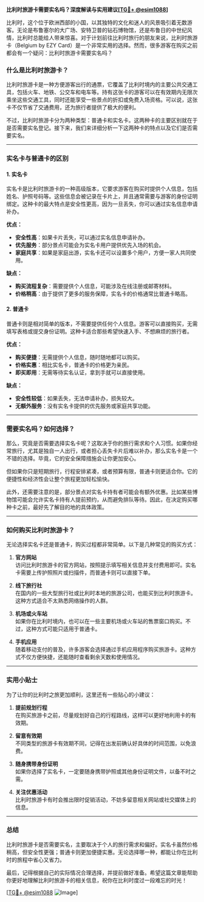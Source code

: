 **比利时旅游卡需要实名吗？深度解读与实用建议[[TG💪+ @esim1088](https://t.me/s/esim1088)]**

比利时，这个位于欧洲西部的小国，以其独特的文化和迷人的风景吸引着无数游客。无论是布鲁塞尔的大广场、安特卫普的钻石博物馆，还是布鲁日的中世纪风情，比利时总能给人带来惊喜。对于计划前往比利时旅行的朋友来说，比利时旅游卡（Belgium by EZY Card）是一个非常实用的选择。然而，很多游客在购买之前都会有一个疑问：比利时旅游卡需要实名吗？

### 什么是比利时旅游卡？

比利时旅游卡是一种方便游客出行的通票，它覆盖了比利时境内的主要公共交通工具，包括火车、地铁、公交车和电车等。持有这张卡的游客可以在有效期内无限次乘坐这些交通工具，同时还能享受一些景点的折扣或免费入场资格。可以说，这张卡不仅节省了交通费用，还为旅行者提供了极大的便利。

不过，比利时旅游卡分为两种类型：普通卡和实名卡。这两种卡的主要区别就在于是否需要实名登记。接下来，我们来详细分析一下这两种卡的特点以及它们是否需要实名。

---

### 实名卡与普通卡的区别

#### 1. **实名卡**
实名卡是比利时旅游卡的一种高级版本，它要求游客在购买时提供个人信息，包括姓名、护照号码等。这些信息会被记录在卡片上，并且通常需要与游客的身份证明绑定。这种卡的最大特点是安全性更高，因为一旦丢失，你可以通过实名信息申请补办。

**优点：**
- **安全性高**：如果卡片丢失，可以通过实名信息申请补办。
- **优先服务**：部分景点可能会为实名卡用户提供优先入场的机会。
- **家庭共享**：如果是家庭出游，实名卡还可以设置多个用户，方便一家人共同使用。

**缺点：**
- **购买流程复杂**：需要提供个人信息，可能涉及在线注册或邮寄材料。
- **价格稍高**：由于提供了更多的服务保障，实名卡的价格通常比普通卡略高。

#### 2. **普通卡**
普通卡则是相对简单的版本，不需要提供任何个人信息。游客可以直接购买，无需填写表格或提交身份证明。这种卡适合那些希望快速入手、不想麻烦的旅行者。

**优点：**
- **购买便捷**：无需提供个人信息，随时随地都可以购买。
- **价格实惠**：相比实名卡，普通卡的价格更为亲民。
- **即买即用**：无需等待实名认证，拿到手就可以直接使用。

**缺点：**
- **安全性较低**：如果丢失，无法申请补办，损失较大。
- **无额外服务**：没有实名卡提供的优先服务或家庭共享功能。

---

### 需要实名吗？如何选择？

那么，究竟是否需要选择实名卡呢？这取决于你的旅行需求和个人习惯。如果你经常旅行，尤其是独自一人出行，或者担心丢失卡片后难以补办，那么实名卡是一个不错的选择。毕竟，它的安全保障措施会让你更加安心。

但如果你只是短期旅行，行程安排紧凑，或者预算有限，普通卡则更适合你。它的便捷性和经济性会让整个旅程更加轻松愉快。

此外，还需要注意的是，部分景点对实名卡持有者可能会有额外优惠。比如某些博物馆可能会允许实名卡持有人提前预约，从而避免排队等待。因此，在决定购买哪种卡之前，最好先了解目的地的具体政策。

---

### 如何购买比利时旅游卡？

无论选择实名卡还是普通卡，购买过程都非常简单。以下是几种常见的购买方式：

1. **官方网站**  
   访问比利时旅游卡的官方网站，按照提示填写相关信息并支付费用即可。实名卡需要上传护照照片或扫描件，而普通卡则可以直接下单。

2. **线下旅行社**  
   在国内的一些大型旅行社或比利时本地的旅游公司，也能买到比利时旅游卡。这种方式适合不太熟悉网络操作的人群。

3. **机场或火车站**  
   如果你在比利时境内，也可以在一些主要机场或火车站的售票窗口购买。不过，这种方式可能只适用于普通卡。

4. **手机应用**  
   随着移动支付的普及，许多游客会选择通过手机应用程序购买旅游卡。这种方式不仅方便快捷，还能随时查看剩余天数和使用情况。

---

### 实用小贴士

为了让你的比利时之旅更加顺利，这里还有一些贴心的小建议：

1. **提前规划行程**  
   在购买旅游卡之前，尽量规划好自己的行程路线，这样可以更好地利用卡的有效期。

2. **留意有效期**  
   不同类型的旅游卡有效期不同，记得在出发前确认好具体的时间范围，以免浪费。

3. **随身携带身份证明**  
   如果你选择了实名卡，一定要随身携带护照或其他身份证明文件，以备不时之需。

4. **关注优惠活动**  
   比利时旅游卡有时会推出限时促销活动，不妨多留意相关网站或社交媒体上的信息。

---

### 总结

比利时旅游卡是否需要实名，主要取决于个人的旅行需求和偏好。实名卡虽然价格稍高，但安全性更强；普通卡则更加便捷实惠。无论选择哪一种，都能让你在比利时的旅程中省心又省力。

最后，记得根据自己的实际情况合理选择，并提前做好准备。希望这篇文章能帮助你更好地理解比利时旅游卡的相关信息，祝你在比利时度过一段难忘的时光！

[[TG💪+ @esim1088](https://t.me/s/esim1088) ![Image](https://i.postimg.cc/4NQfJmqS/Snipaste-2025-05-13-00-14-12.png)]